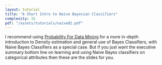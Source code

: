 ```yaml
---
layout: tutorial
title: "A Short Intro to Naive Bayesian Classifiers"
complexity: 15
pdf: "/assets/tutorials/naive02.pdf"
---
```

I recommend using <a href="/resources/tutorials/probability-for-data-miners">Probability For Data Mining</a> for a more in-depth introduction to Density estimation and general use of Bayes Classifiers, with Naive Bayes Classifiers as a special case. But if you just want the executive summary bottom line on learning and using Naive Bayes classifiers on categorical attributes then these are the slides for you.